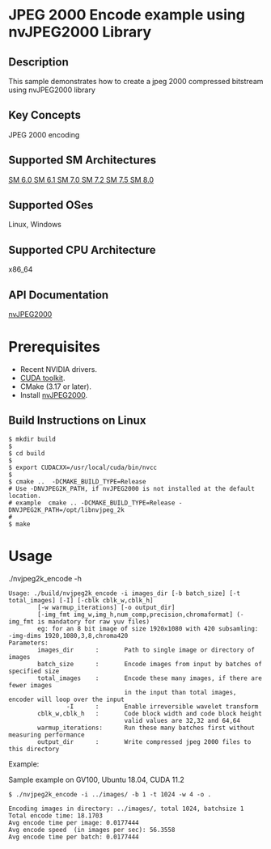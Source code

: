 # JPEG 2000 Encode example using nvJPEG2000 Library

## Description

This sample demonstrates how to create a jpeg 2000 compressed bitstream using nvJPEG2000 library

## Key Concepts

JPEG 2000 encoding

## Supported SM Architectures

  [SM 6.0 ](https://developer.nvidia.com/cuda-gpus)  [SM 6.1 ](https://developer.nvidia.com/cuda-gpus)  [SM 7.0 ](https://developer.nvidia.com/cuda-gpus)  [SM 7.2 ](https://developer.nvidia.com/cuda-gpus)  [SM 7.5 ](https://developer.nvidia.com/cuda-gpus) [SM 8.0 ](https://developer.nvidia.com/cuda-gpus)

## Supported OSes

Linux, Windows

## Supported CPU Architecture

x86_64

## API Documentation

[nvJPEG2000](https://docs.nvidia.com/cuda/nvjpeg2000/index.html)


# Prerequisites
- Recent NVIDIA drivers.
- [CUDA toolkit](https://developer.nvidia.com/cuda-downloads).
- CMake (3.17 or later).
- Install [nvJPEG2000](https://developer.nvidia.com/nvjpeg2000/downloads).


## Build Instructions on Linux
```
$ mkdir build
$
$ cd build 
$
$ export CUDACXX=/usr/local/cuda/bin/nvcc
$
$ cmake ..  -DCMAKE_BUILD_TYPE=Release
# Use -DNVJPEG2K_PATH, if nvJPEG2000 is not installed at the default location.
# example  cmake .. -DCMAKE_BUILD_TYPE=Release -DNVJPEG2K_PATH=/opt/libnvjpeg_2k
#
$ make
```



# Usage
./nvjpeg2k_encode -h

```
Usage: ./build/nvjpeg2k_encode -i images_dir [-b batch_size] [-t total_images] [-I] [-cblk cblk_w,cblk_h]
        [-w warmup_iterations] [-o output_dir] 
        [-img_fmt img_w,img_h,num_comp,precision,chromaformat] (-img_fmt is mandatory for raw yuv files)
        eg: for an 8 bit image of size 1920x1080 with 420 subsamling: -img-dims 1920,1080,3,8,chroma420
Parameters: 
        images_dir      :       Path to single image or directory of images
        batch_size      :       Encode images from input by batches of specified size
        total_images    :       Encode these many images, if there are fewer images 
                                in the input than total images, encoder will loop over the input
                -I      :       Enable irreversible wavelet transform
        cblk_w,cblk_h   :       Code block width and code block height
                                valid values are 32,32 and 64,64 
        warmup_iterations:      Run these many batches first without measuring performance
        output_dir      :       Write compressed jpeg 2000 files to this directory

```


Example:

Sample example on GV100, Ubuntu 18.04, CUDA 11.2

```
$ ./nvjpeg2k_encode -i ../images/ -b 1 -t 1024 -w 4 -o .
```

```
Encoding images in directory: ../images/, total 1024, batchsize 1
Total encode time: 18.1703
Avg encode time per image: 0.0177444
Avg encode speed  (in images per sec): 56.3558
Avg encode time per batch: 0.0177444

```

